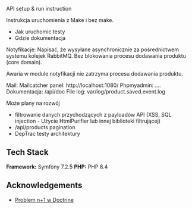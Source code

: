 API setup & run instruction


Instrukcja uruchomienia z Make i bez make.
- Jak uruchomic testy
- Gdzie dokumentacja



Notyfikacje:
Napisać, że wysyłane asynchronicznie za pośrednictwem systemu kolejek RabbitMQ.
Bez blokowania procesu dodawania produktu (core domain).

Awaria w module notyfikacji nie zatrzyma procesu dodawania produktu.


Mail: Mailcatcher panel:  http://localhost:1080/
Phpmyadmin: ....
Dokumentacja: /api/doc
File log: var/log/product.saved.event.log


Może plany na rozwój
- filtrowanie danych przychodzących z payloadów API (XSS, SQL injection - Użycie HtmlPurifier lub innej biblioteki filtrującej)  
- /api/products pagination
- DepTrac testy architektury


## Tech Stack

**Framework:** Symfony 7.2.5
**PHP:** PHP 8.4


## Acknowledgements
- [Problem n+1 w Doctrine](https://koddlo.pl/doctrine-problem-n1-i-mozliwe-rozwiazania/)
